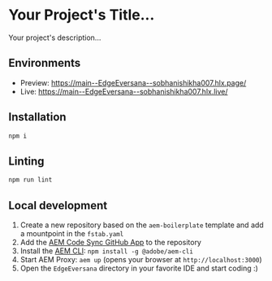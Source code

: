 # Your Project's Title...
Your project's description...

## Environments
- Preview: https://main--EdgeEversana--sobhanishikha007.hlx.page/
- Live: https://main--EdgeEversana--sobhanishikha007.hlx.live/

## Installation

```sh
npm i
```

## Linting

```sh
npm run lint
```

## Local development

1. Create a new repository based on the `aem-boilerplate` template and add a mountpoint in the `fstab.yaml`
1. Add the [AEM Code Sync GitHub App](https://github.com/apps/aem-code-sync) to the repository
1. Install the [AEM CLI](https://github.com/adobe/helix-cli): `npm install -g @adobe/aem-cli`
1. Start AEM Proxy: `aem up` (opens your browser at `http://localhost:3000`)
1. Open the `EdgeEversana` directory in your favorite IDE and start coding :)
